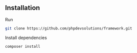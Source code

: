 
## Installation

Run

```sh
git clone https://github.com/phpdevsolutions/framework.git
```

Install dependencies

```sh
composer install
```
